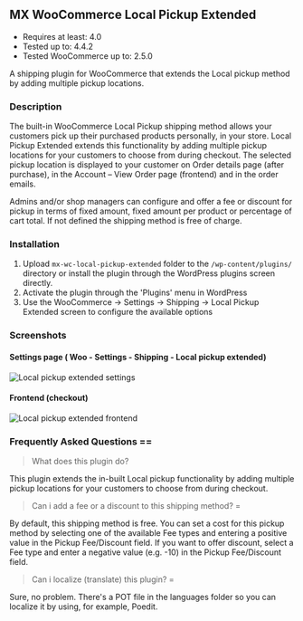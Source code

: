 ## MX WooCommerce Local Pickup Extended 

* Requires at least: 4.0
* Tested up to: 4.4.2
* Tested WooCommerce up to: 2.5.0

A shipping plugin for WooCommerce that extends the Local pickup method by adding multiple pickup locations.

### Description

The built-in WooCommerce Local Pickup shipping method allows your customers pick up their purchased products personally, in your store. Local Pickup Extended extends this functionality by adding multiple pickup locations for your customers to choose from during checkout. The selected pickup location is displayed to your customer on Order details page (after purchase), in the Account – View Order page (frontend) and in the order emails. 

Admins and/or shop managers can configure and offer a fee or discount for pickup in terms of fixed amount, fixed amount per product or percentage of cart total. If not defined the shipping method is free of charge.

### Installation

1. Upload `mx-wc-local-pickup-extended` folder to the `/wp-content/plugins/` directory or install the plugin through the WordPress plugins screen directly.
2. Activate the plugin through the 'Plugins' menu in WordPress
3. Use the WooCommerce -> Settings -> Shipping -> Local Pickup Extended screen to configure the available options

### Screenshots

#### Settings page ( Woo - Settings - Shipping - Local pickup extended)

![Local pickup extended settings](http://media-x.hr/wp-content/uploads/2016/03/Local-pickup-extended-Settings.jpeg)

#### Frontend (checkout)

![Local pickup extended frontend](http://media-x.hr/wp-content/uploads/2016/03/pickup-in-store-select.jpeg)

### Frequently Asked Questions ==

> What does this plugin do? 

This plugin extends the in-built Local pickup functionality by adding multiple pickup locations for your customers to choose from during checkout.

> Can i add a fee or a discount to this shipping method? =

By default, this shipping method is free. You can set a cost for this pickup method by selecting one of the available Fee types and entering a positive value in the Pickup Fee/Discount field. If you want to offer discount, select a Fee type and enter a negative value (e.g. -10) in the Pickup Fee/Discount field.

> Can i localize (translate) this plugin? =

Sure, no problem. There's a POT file in the languages folder so you can localize it by using, for example, Poedit.
